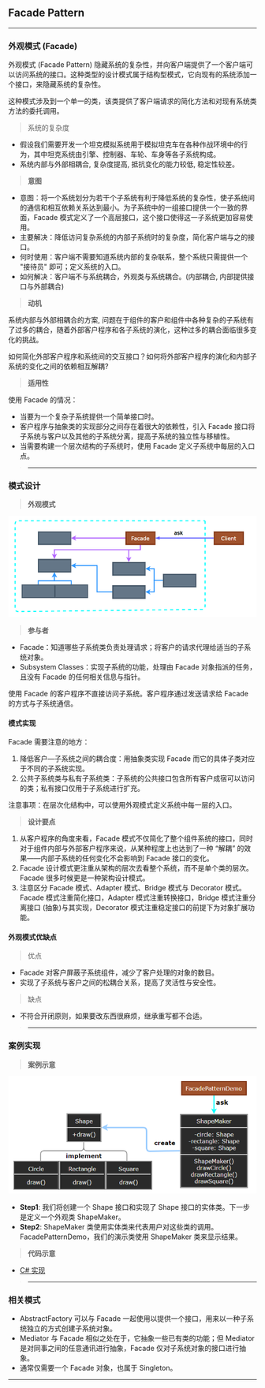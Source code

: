 ## Facade Pattern

---
### 外观模式 (Facade)

外观模式 (Facade Pattern) 隐藏系统的复杂性，并向客户端提供了一个客户端可以访问系统的接口。这种类型的设计模式属于结构型模式，它向现有的系统添加一个接口，来隐藏系统的复杂性。

这种模式涉及到一个单一的类，该类提供了客户端请求的简化方法和对现有系统类方法的委托调用。

> 系统的复杂度

- 假设我们需要开发一个坦克模拟系统用于模拟坦克车在各种作战环境中的行为，其中坦克系统由引擎、控制器、车轮、车身等各子系统构成。
- 系统内部与外部相耦合, 复杂度提高, 抵抗变化的能力较低, 稳定性较差。

> **意图**

- 意图：将一个系统划分为若干个子系统有利于降低系统的复杂性，使子系统间的通信和相互依赖关系达到最小。为子系统中的一组接口提供一个一致的界面，Facade 模式定义了一个高层接口，这个接口使得这一子系统更加容易使用。
- 主要解决：降低访问复杂系统的内部子系统时的复杂度，简化客户端与之的接口。
- 何时使用：客户端不需要知道系统内部的复杂联系，整个系统只需提供一个 "接待员" 即可；定义系统的入口。
- 如何解决：客户端不与系统耦合，外观类与系统耦合。(内部耦合, 内部提供接口与外部耦合)

> **动机**

系统内部与外部相耦合的方案, 问题在于组件的客户和组件中各种复杂的子系统有了过多的耦合，随着外部客户程序和各子系统的演化，这种过多的耦合面临很多变化的挑战。

如何简化外部客户程序和系统间的交互接口？如何将外部客户程序的演化和内部子系统的变化之间的依赖相互解耦?

> **适用性**

使用 Facade 的情况：
- 当要为一个复杂子系统提供一个简单接口时。
- 客户程序与抽象类的实现部分之间存在着很大的依赖性，引入 Facade 接口将子系统与客户以及其他的子系统分离，提高子系统的独立性与移植性。
- 当需要构建一个层次结构的子系统时，使用 Facade 定义子系统中每层的入口点。

>---
### 模式设计

> **外观模式**

  ![外观模式](img/外观模式设计.png)

> **参与者**

- Facade：知道哪些子系统类负责处理请求；将客户的请求代理给适当的子系统对象。
- Subsystem Classes：实现子系统的功能，处理由 Facade 对象指派的任务，且没有 Facade 的任何相关信息与指针。

使用 Facade 的客户程序不直接访问子系统。客户程序通过发送请求给 Facade 的方式与子系统通信。

#### 模式实现

Facade 需要注意的地方：
1. 降低客户—子系统之间的耦合度：用抽象类实现 Facade 而它的具体子类对应于不同的子系统实现。
2. 公共子系统类与私有子系统类：子系统的公共接口包含所有客户成宿可以访问的类；私有接口仅用于子系统进行扩充。

注意事项：在层次化结构中，可以使用外观模式定义系统中每一层的入口。

> **设计要点**

1. 从客户程序的角度来看，Facade 模式不仅简化了整个组件系统的接口，同时对于组件内部与外部客户程序来说，从某种程度上也达到了一种 “解耦” 的效果——内部子系统的任何变化不会影响到 Facade 接口的变化。
2. Facade 设计模式更注重从架构的层次去看整个系统，而不是单个类的层次。Facade 很多时候更是一种架构设计模式。
3. 注意区分 Facade 模式、Adapter 模式、Bridge 模式与 Decorator 模式。Facade 模式注重简化接口，Adapter 模式注重转换接口，Bridge 模式注重分离接口 (抽象)与其实现，Decorator 模式注重稳定接口的前提下为对象扩展功能。

#### 外观模式优缺点

> 优点

- Facade 对客户屏蔽子系统组件，减少了客户处理的对象的数目。
- 实现了子系统与客户之间的松耦合关系，提高了灵活性与安全性。

> 缺点

- 不符合开闭原则，如果要改东西很麻烦，继承重写都不合适。

>---
### 案例实现

> **案例示意**

  ![案例](img/外观模式案例.png)

- **Step1**: 我们将创建一个 Shape 接口和实现了 Shape 接口的实体类。下一步是定义一个外观类 ShapeMaker。
- **Step2**: ShapeMaker 类使用实体类来代表用户对这些类的调用。FacadePatternDemo，我们的演示类使用 ShapeMaker 类来显示结果。

> **代码示意**

- [C# 实现](../../CodeDemo/DesignPatterns%20For%20CSharp/Structural%20Patterns/Facade/Facade.cs)

>---
### 相关模式

- AbstractFactory 可以与 Facade 一起使用以提供一个接口，用来以一种子系统独立的方式创建子系统对象。
- Mediator 与 Facade 相似之处在于，它抽象一些已有类的功能；但 Mediator 是对同事之间的任意通讯进行抽象，Facade 仅对子系统对象的接口进行抽象。
- 通常仅需要一个 Facade 对象，也属于 Singleton。

---